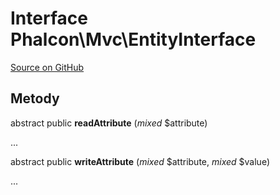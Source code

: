 # Interface **Phalcon\\Mvc\\EntityInterface**

<a href="https://github.com/phalcon/cphalcon/blob/master/phalcon/mvc/entityinterface.zep" class="btn btn-default btn-sm">Source on GitHub</a>

## Metody

abstract public **readAttribute** (*mixed* $attribute)

...

abstract public **writeAttribute** (*mixed* $attribute, *mixed* $value)

...